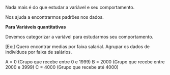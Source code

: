 
Nada mais é do que estudar a variável e seu comportamento.

Nos ajuda a encontrarmos padrões nos dados.


**Para Variáveis quantitativas** 

Devemos categorizar a variável para estudarmos seu comportamento.

[Ex:] Quero encontrar medias por faixa salarial. Agrupar os dados de indivíduos por faixa de salários.

A = 0       (Grupo que recebe entre 0 e 1999)
B = 2000 (Grupo que recebe entre 2000 e 3999)
C = 4000 (Grupo que recebe até 4000)
